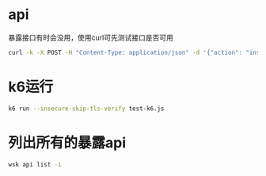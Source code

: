 # api
暴露接口有时会没用，使用curl可先测试接口是否可用
```bash
curl -k -X POST -H "Content-Type: application/json" -d '{"action": "insert", "msg": "k6 test"}' https://localhost:31001/api/23bc46b1-71f6-4ed5-8c54-816aa4f8c502/v1/test -k
```
# k6运行
```bash
k6 run --insecure-skip-tls-verify test-k6.js
```
# 列出所有的暴露api
```bash
wsk api list -i
```